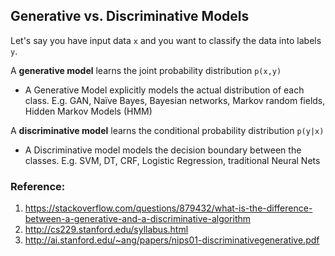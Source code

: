 ## Generative vs. Discriminative Models

Let's say you have input data `x` and you want to classify the data into labels `y`.

A **generative model** learns the joint probability distribution `p(x,y)`
- A Generative Model ‌explicitly models the actual distribution of each class. E.g. GAN, Naïve Bayes, Bayesian networks, Markov random fields, ‌Hidden Markov Models (HMM)

A **discriminative model** learns the conditional probability distribution `p(y|x)`
- A Discriminative model ‌models the decision boundary between the classes. E.g. SVM, DT, CRF, Logistic Regression, traditional Neural Nets


### Reference:
1. https://stackoverflow.com/questions/879432/what-is-the-difference-between-a-generative-and-a-discriminative-algorithm
2. http://cs229.stanford.edu/syllabus.html
3. http://ai.stanford.edu/~ang/papers/nips01-discriminativegenerative.pdf
